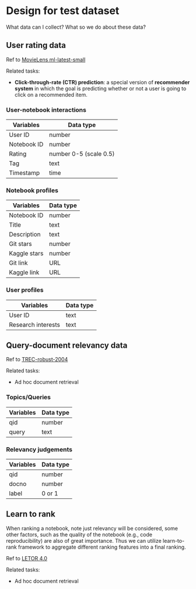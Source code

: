 # Design for test dataset
What data can I collect? 
What so we do about these data? 

## User rating data
Ref to [MovieLens ml-latest-small](https://grouplens.org/datasets/movielens/)

Related tasks: 
- **Click-through-rate (CTR) prediction**: a special version of **recommender system** in which the goal is predicting whether or not a user is going to click on a recommended item.

### User-notebook interactions
| Variables     | Data type |
| ----------- | ----------- |
| User ID   | number        |
| Notebook ID      | number       |
| Rating | number 0-5 (scale 0.5) |
| Tag | text |
| Timestamp | time |


### Notebook profiles
| Variables     | Data type |
| ----------- | ----------- |
| Notebook ID      | number      |
| Title | text |
| Description | text |
| Git stars | number |
| Kaggle stars | number |
| Git link | URL |
| Kaggle link | URL |


### User profiles
| Variables     | Data type |
| ----------- | ----------- |
| User ID      | text       |
| Research interests | text |


## Query-document relevancy data
Ref to [TREC-robust-2004](https://trec.nist.gov/data/t13_robust.html)

Related tasks: 
- Ad hoc document retrieval

### Topics/Queries
| Variables     | Data type |
| ----------- | ----------- |
| qid   | number        |
| query      | text       |

### Relevancy judgements
| Variables     | Data type |
| ----------- | ----------- |
| qid   | number        |
| docno      | number       |
| label | 0 or 1 |




## Learn to rank
When ranking a notebook, note just relevancy will be considered, some other factors, such as the quality of the notebook (e.g., code reproducibility) are also of great importance. Thus we can utilize learn-to-rank framework to aggregate different ranking features into a final ranking. 

Ref to [LETOR 4.0]()

Related tasks: 
- Ad hoc document retrieval